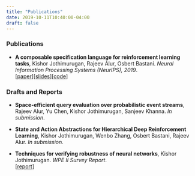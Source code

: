 ```yaml
---
title: "Publications"
date: 2019-10-11T10:40:00-04:00
draft: false
---
```


### Publications

* __A composable specification language for reinforcement learning tasks__, Kishor Jothimurugan,
   Rajeev Alur, Osbert Bastani. _Neural Information Processing Systems (NeurIPS), 2019_.  
   [[paper](papers/spectrl_full.pdf)][[slides](slides/spectrl.pdf)][[code](https://github.com/keyshor/spectrl_tool)]


### Drafts and Reports

* __Space-efficient query evaluation over probabilistic event streams__, Rajeev Alur, Yu Chen,
   Kishor Jothimurugan, Sanjeev Khanna. _In submission_.

* __State and Action Abstractions for Hierarchical Deep Reinforcement Learning__, Kishor Jothimurugan,
   Wenbo Zhang, Osbert Bastani, Rajeev Alur. _In submission_.

* __Techniques for verifying robustness of neural networks__, Kishor Jothimurugan.
   _WPE II Survey Report_.  
   [[report](papers/wpe2.pdf)]
